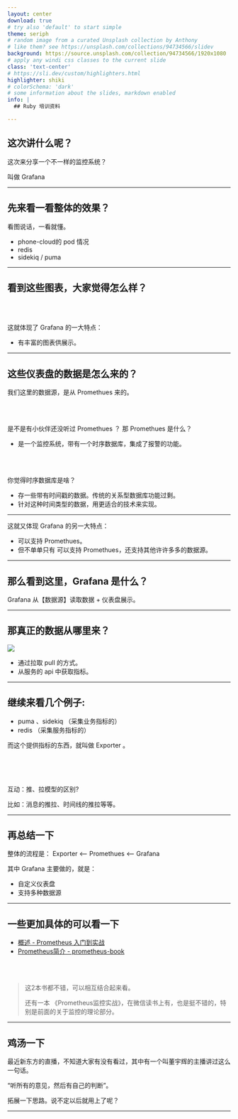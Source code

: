 ```yaml
---
layout: center
download: true
# try also 'default' to start simple
theme: seriph
# random image from a curated Unsplash collection by Anthony
# like them? see https://unsplash.com/collections/94734566/slidev
background: https://source.unsplash.com/collection/94734566/1920x1080
# apply any windi css classes to the current slide
class: 'text-center'
# https://sli.dev/custom/highlighters.html
highlighter: shiki
# colorSchema: 'dark'
# some information about the slides, markdown enabled
info: |
  ## Ruby 培训资料

---
```


## <openmoji-zany-face style='display: inline' />这次讲什么呢？
这次来分享一个不一样的监控系统？

叫做 Grafana

---

## <openmoji-face-with-monocle style='display: inline' />先来看一看整体的效果？

看图说话，一看就懂。

<v-clicks>

* phone-cloud的 pod 情况
* redis
* sidekiq / puma

</v-clicks>

---

## <openmoji-person-cartwheeling-medium-light-skin-tone style='display: inline' /> 看到这些图表，大家觉得怎么样？

<br><br>

<div v-click>

这就体现了 Grafana 的一大特点：
* 有丰富的图表供展示。

</div>

---

## <openmoji-face-with-head-bandage style='display: inline' />这些仪表盘的数据是怎么来的？

<v-clicks>

我们这里的数据源，是从 Promethues 来的。

</v-clicks>

<br><br>

<v-clicks>

是不是有小伙伴还没听过 Promethues ？ 那 Promethues 是什么？
- 是一个监控系统，带有一个时序数据库，集成了报警的功能。

</v-clicks>

<br><br>

<v-clicks>

你觉得时序数据库是啥？

- 存一些带有时间戳的数据。传统的关系型数据库功能过剩。
- 针对这种时间类型的数据，用更适合的技术来实现。

</v-clicks>

---

这就又体现 Grafana 的另一大特点：
* 可以支持 Promethues。
* 但不单单只有 可以支持 Promethues，还支持其他许许多多的数据源。

---


## <openmoji-hundred-points style='display: inline' /> 那么看到这里，Grafana 是什么？

<v-clicks>

Grafana 从【数据源】读取数据 + 仪表盘展示。

</v-clicks>

---

## <openmoji-incredulous-face style='display: inline' /> 那真正的数据从哪里来？

<v-clicks>

<img src="/pull.png" class="m-26 h-40 rounded shadow" />

- 通过拉取 pull 的方式。
- 从服务的 api 中获取指标。

</v-clicks>

---

## <openmoji-person-climbing-light-skin-tone style='display: inline' /> 继续来看几个例子:

<v-clicks>

- puma 、sidekiq （采集业务指标的）
- redis （采集服务指标的）

而这个提供指标的东西，就叫做 Exporter 。

</v-clicks>

<br><br><br>

<v-clicks>

互动：推、拉模型的区别?

比如：消息的推拉、时间线的推拉等等。

</v-clicks>

---

## <openmoji-man-biking style='display: inline' /> 再总结一下

整体的流程是：
Exporter <— Promethues <— Grafana 


其中 Grafana 主要做的，就是：
* 自定义仪表盘
* 支持多种数据源

---

## <openmoji-man-juggling-light-skin-tone style='display: inline' /> 一些更加具体的可以看一下

- [概述 - Prometheus 入门到实战](https://p8s.io/docs/basic/overview/)
- [Prometheus简介 - prometheus-book](https://yunlzheng.gitbook.io/prometheus-book/parti-prometheus-ji-chu/quickstart/why-monitor)

<br><br>

> 这2本书都不错，可以相互结合起来看。
>
> 还有一本 《Prometheus监控实战》，在微信读书上有，也是挺不错的，特别是前面的关于监控的理论部分。

---

## <openmoji-person-with-dog style='display: inline' /> 鸡汤一下

最近新东方的直播，不知道大家有没有看过，其中有一个叫董宇辉的主播讲过这么一句话。

“听所有的意见，然后有自己的判断”。

拓展一下思路。说不定以后就用上了呢？

---
